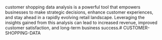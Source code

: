 customer shopping data analysis is a powerful tool that empowers businesses to make strategic decisions, enhance customer experiences, and stay ahead in a rapidly evolving retail landscape. Leveraging the insights gained from this analysis can lead to increased revenue, improved customer satisfaction, and long-term business success.# CUSTOMER-SHOPPING-DATA
